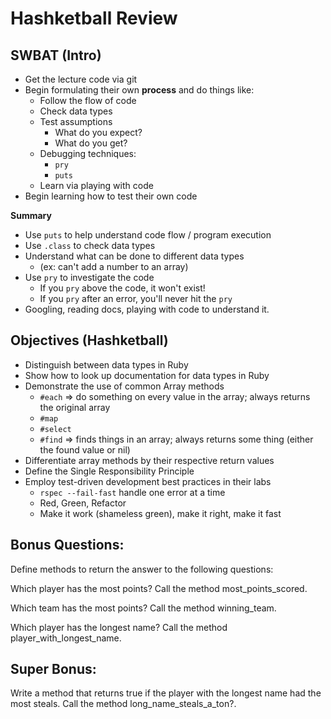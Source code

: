 Hashketball Review
==================

## SWBAT (Intro)

* Get the lecture code via git
* Begin formulating their own **process** and do things like:
  * Follow the flow of code
  * Check data types
  * Test assumptions
    * What do you expect?
    * What do you get?
  * Debugging techniques:
    * `pry`
    * `puts`
  * Learn via playing with code
* Begin learning how to test their own code

**Summary**

* Use `puts` to help understand code flow / program execution
* Use `.class` to check data types
* Understand what can be done to different data types
  * (ex: can't add a number to an array)
* Use `pry` to investigate the code
  * If you `pry` above the code, it won't exist!
  * If you `pry` after an error, you'll never hit the `pry`
* Googling, reading docs, playing with code to understand it.


## Objectives (Hashketball)

* Distinguish between data types in Ruby
* Show how to look up documentation for data types in Ruby
* Demonstrate the use of common Array methods
  * `#each` => do something on every value in the array; always returns the original array
  * `#map`
  * `#select`
  * `#find` => finds things in an array; always returns some thing (either the found value or nil)
* Differentiate array methods by their respective return values
* Define the Single Responsibility Principle
* Employ test-driven development best practices in their labs
  * `rspec --fail-fast` handle one error at a time
  * Red, Green, Refactor
  * Make it work (shameless green), make it right, make it fast


## Bonus Questions:

Define methods to return the answer to the following questions:

Which player has the most points? Call the method most_points_scored.

Which team has the most points? Call the method winning_team.

Which player has the longest name? Call the method player_with_longest_name.

## Super Bonus:

Write a method that returns true if the player with the longest name had the most steals. Call the method long_name_steals_a_ton?.

